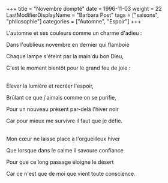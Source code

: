 +++
title = "Novembre dompté"
date = 1996-11-03
weight = 22
LastModifierDisplayName = "Barbara Post"
tags = ["saisons", "philosophie"]
categories = ["Automne", "Espoir"]
+++

L'automne et ses couleurs comme un charme d'adieu :

Dans l'oublieux novembre en dernier qui flamboie

Chaque lampe s'éteint par la main du bon Dieu,

C'est le moment bientôt pour le grand feu de joie :

 \
Elever la lumière et recréer l'espoir,

Brûlant ce que j'aimais comme on se purifie,

Pour un nouveau présent par-delà l'hiver noir

Car pour mieux me survivre il faut que je défie.

 \
Mon cœur ne laisse place à l'orgueilleux hiver

Que lorsque dans le calme il savoure confiance

Pour que ce long passage éloigne le désert

Car ce n'est que de moi que vient toute conscience.
